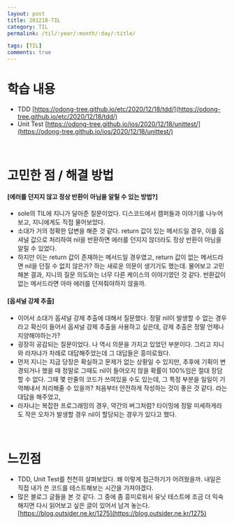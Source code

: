 ```yaml
---
layout: post
title: 201218-TIL
category: TIL
permalink: /til/:year/:month/:day/:title/

tags: [TIL]
comments: true
---
```

# 학습 내용
- TDD
[https://odong-tree.github.io/etc/2020/12/18/tdd/](https://odong-tree.github.io/etc/2020/12/18/tdd/)
- Unit Test
[https://odong-tree.github.io/ios/2020/12/18/unittest/](https://odong-tree.github.io/ios/2020/12/18/unittest/)

<br>

# 고민한 점 / 해결 방법
#### [에러를 던지지 않고 정상 반환이 아님을 알릴 수 있는 방법?]
- sole의 TIL에 지니가 달아준 질문이었다. 디스코드에서 캠퍼들과 이야기를 나누어보고, 지니에게도 직접 물어보았다.
- 소대가 거의 정확한 답변을 해준 것 같다. return 값이 있는 메서드일 경우, 이를 옵셔널 값으로 처리하여 nil을 반환하면 에러를 던지지 않더라도 정상 반환이 아님을 알릴 수 있었다.
- 하지만 이는 return 값이 존재하는 메서드일 경우였고, return 값이 없는 메서드라면 nil을  던질 수 없지 않은가? 하는 새로운 의문이 생기기도 했는데. 물어보고 고민해본 결과, 지니의 질문 의도와는 너무 다른 케이스의 이야기였던 것 같다. 반환값이 없는 메서드라면 아마 에러를 던져줘야하지 않을까.

#### [옵셔널 강제 추출]
- 이어서 소대가 옵셔널 강제 추출에 대해서 질문했다. 정말 nil이 발생할 수 없는 경우라고 확신이 들어서 옵셔널 강제 추출을 사용하고 싶은데, 강제 추출은 정말 언제나 지양해야하는가?
- 굉장히 공감되는 질문이었다. 나 역시 의문을 가지고 있었던 부분이다. 그리고 지니와 라자냐가 차례로 대답해주었는데 그 대답들은 흥미로웠다.
- 먼저 지니는 지금 당장은 확실하고 문제가 없는 상황일 수 있지만, 추후에 기획이 변경되거나 했을 때 정말로 그때도 nil이 들어오지 않을 확률이 100%임은 절대 장담할 수 없다. 그때 몇 만줄의 코드가 쓰여있을 수도  있는데, 그 특정 부분을 일일이 기억해내서 처리해줄 수 있을까? 처음부터 안전하게 작성하는 것이 좋은 것 같다. 라는 대답을 해주었고,
- 라자냐는 복잡한 프로그래밍의 경우, 약간의 버그처럼? 타이밍에 정말 미세하게라도 작은 오차가 발생할 경우 nil이 할당되는 경우가 있다고 했다.

<br>

# 느낀점
- TDD, Unit Test를 천천히 살펴보았다. 왜 이렇게 접근하기가 어려웠을까. 내일은 직접 내가 쓴 코드를 테스트해보는 시간을 가져야겠다.
- 많은 블로그 글들을 본 것 같다. 그 중에 좀 흥미로워서 유닛 테스트에 조금 더 익숙해지면 다시 읽어보고 싶은 글이 있어서 남겨 놓는다.
[https://blog.outsider.ne.kr/1275](https://blog.outsider.ne.kr/1275)
